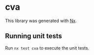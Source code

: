 # cva

This library was generated with [Nx](https://nx.dev).

## Running unit tests

Run `nx test cva` to execute the unit tests.
